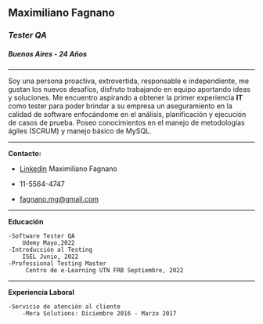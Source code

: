 <!--HEADINGS -->

## Maximiliano Fagnano
### *Tester QA* 


##### Buenos Aires - 24 Años
---

<!-- Presentación-->
Soy una persona proactiva, extrovertida, responsable e independiente, me gustan los nuevos desafíos, disfruto trabajando en equipo aportando ideas y soluciones. Me encuentro aspirando a obtener la primer experiencia **IT** como tester para poder brindar a su empresa un aseguramiento en la calidad de software enfocándome en el análisis, planificación y ejecución de casos de prueba. Poseo conocimientos en el manejo de metodologías ágiles (SCRUM) y  manejo básico de MySQL.

___

<!-- UL -->

**Contacto:**
* [Linkedin](https://www.linkedin.com/in/maximiliano-fagnano-5808ba120/) Maximiliano Fagnano

* 11-5564-4747
* fagnano.mg@gmail.com

___

<!-- UL -->
**Educación**
    
    -Software Tester QA
        Udemy Mayo,2022
    -Introducción al Testing
        ISEL Junio, 2022
    -Professional Testing Master
         Centro de e-Learning UTN FRB Septiembre, 2022

___

<!-- UL -->
**Experiencia Laboral**
    
    -Servicio de atención al cliente 
        -Mera Solutions: Diciembre 2016 - Marzo 2017